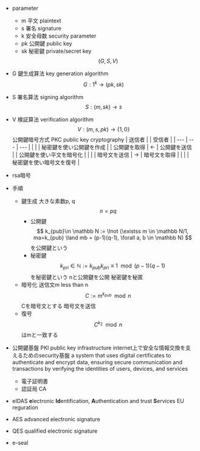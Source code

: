 - parameter
	- m 平文 plaintext
	- s 署名 signature
	- k 安全母数 security parameter
	- pk 公開鍵 public key
	- sk 秘密鍵 private/secret key
$$ (G, S, V) $$
- G 鍵生成算法 key generation algorithm
	$$ G: 1^k \to (pk, sk) $$
- S 署名算法 signing algorithm
	$$ S: (m, sk) \to s $$
- V 検証算法 verification algorithm
	$$ V: (m, s, pk) \to \{1, 0\} $$
公開鍵暗号方式 PKC public key cryptography
| 送信者 |  | 受信者 |
| --- | --- | --- |
|  |  | 秘密鍵を使い公開鍵を作成 |
| 公開鍵を取得 | ← | 公開鍵を送信 |
| 公開鍵を使い平文を暗号化 |  |  |
| 暗号文を送信 | → | 暗号文を取得 |
|  |  | 秘密鍵を使い暗号文を復号 |
- rsa暗号
- 手順
	- 鍵生成
		大きな素数p, q
		$$
		n=pq
		$$
		- 公開鍵
			$$
			k_{pub}\in \mathbb N := \lnot (\existss m \in \mathbb N/1, ma=k_{pub} \land mb = (p-1)(q-1), \forall a, b \in \mathbb N)
			$$
			を公開鍵という
		- 秘密鍵
			$$
			k_{pri} \in \mathbb N := k_{pub} k_{pri}\equiv 1 \mod (p-1)(q-1)
			$$
			を秘密鍵という
	nと公開鍵を公開
	秘密鍵を秘匿
	- 暗号化
		送信文m less than n
		$$
		C := m^{k_{pub}} \mod n
		$$
		Cを暗号文とする
	暗号文を送信
	- 復号
		$$
		C^{k_2} \mod n
		$$
		はmと一致する

- 公開鍵基盤 PKI public key infrastructure
    internet上で安全な情報交換を支えるためのsecurity基盤
    a system that uses digital certificates to authenticate and encrypt data, ensuring secure communication and transactions by verifying the identities of users, devices, and services
    - 電子証明書
    - 認証局 CA
- eIDAS **e**lectronic **Id**entification, **A**uthentication and trust **S**ervices
    EU reguration
- AES advanced electronic signature
- QES qualified electronic signature
- e-seal